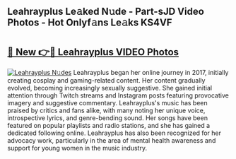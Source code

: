 ## Leahrayplus Le𝚊ked N𝚞de - Part-sJD Video Photos - Hot Onlyf𝚊ns Le𝚊ks KS4VF

# <h2><a href="http://ab50709.deff.icu/?id=Leahrayplus">🔗 New 👉🔴 Leahrayplus VIDEO Photos</a></h2>

[![Leahrayplus N𝚞des](https://i.imgur.com/rIISA9y.gif)](http://ab50709.deff.icu/?id=Leahrayplus)
Leahrayplus began her online journey in 2017, initially creating cosplay and gaming-related content. Her content gradually evolved, becoming increasingly sexually suggestive. She gained initial attention through Twitch streams and Instagram posts featuring provocative imagery and suggestive commentary. Leahrayplus's music has been praised by critics and fans alike, with many noting her unique voice, introspective lyrics, and genre-bending sound. Her songs have been featured on popular playlists and radio stations, and she has gained a dedicated following online. Leahrayplus has also been recognized for her advocacy work, particularly in the area of mental health awareness and support for young women in the music industry.
